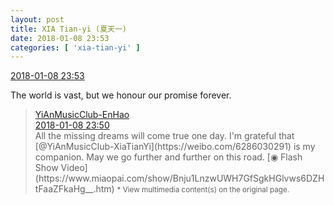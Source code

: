 ```yaml
---
layout: post
title: XIA Tian-yi (夏天一)
date: 2018-01-08 23:53
categories: [ 'xia-tian-yi' ]
---
```


<div class="weibo-info">
  <a href="https://weibo.com/6286030291/FDt60sb4w">2018-01-08 23:53</a>
</div>

The world is vast, but we honour our promise forever.

<!-- more -->

> <div class="weibo-post-name">
>   <a href="https://weibo.com/u/6346318257">YiAnMusicClub-EnHao</a>
> </div>
> <div class="weibo-info">
>   <a href="https://weibo.com/6346318257/FDt4QFL39">2018-01-08 23:50</a>
> </div>
> All the missing dreams will come true one day. I'm grateful that [@YiAnMusicClub-XiaTianYi](https://weibo.com/6286030291) is my companion. May we go further and further on this road. [◉ Flash Show Video](https://www.miaopai.com/show/Bnju1LnzwUWH7GfSgkHGlvws6DZHtFaaZFkaHg__.htm)  
> <small>* View multimedia content(s) on the original page.</small>
